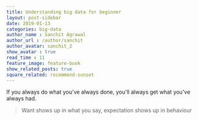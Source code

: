 ```yaml
---
title: Understanding big data for beginner
layout: post-sidebar
date: 2019-01-13
categories: big-data 
author_name : Sanchit Agrawal
author_url : /author/sanchit
author_avatar: sanchit_2
show_avatar : true
read_time : 11
feature_image: feature-book
show_related_posts: true
square_related: recommend-sunset
---
```


If you always do what you've always done, you'll always get what you've always had.

> Want shows up in what you say, expectation shows up in behaviour
